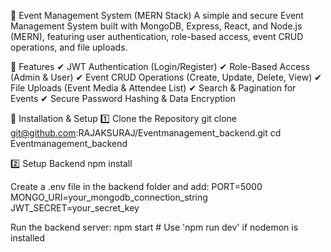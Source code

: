 📌 Event Management System (MERN Stack)
A simple and secure Event Management System built with MongoDB, Express, React, and Node.js (MERN), featuring user authentication, role-based access, event CRUD operations, and file uploads.

📌 Features
✔ JWT Authentication (Login/Register)
✔ Role-Based Access (Admin & User)
✔ Event CRUD Operations (Create, Update, Delete, View)
✔ File Uploads (Event Media & Attendee List)
✔ Search & Pagination for Events
✔ Secure Password Hashing & Data Encryption

📌 Installation & Setup
1️⃣ Clone the Repository
git clone git@github.com:RAJAKSURAJ/Eventmanagement_backend.git
cd Eventmanagement_backend

2️⃣ Setup Backend
npm install

Create a .env file in the backend folder and add:
PORT=5000
MONGO_URI=your_mongodb_connection_string
JWT_SECRET=your_secret_key

Run the backend server:
npm start  # Use 'npm run dev' if nodemon is installed






